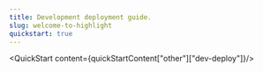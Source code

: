 ```yaml
---
title: Development deployment guide.
slug: welcome-to-highlight
quickstart: true
---
```


<QuickStart content={quickStartContent["other"]["dev-deploy"]}/>
